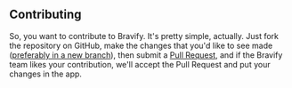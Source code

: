 ## Contributing

So, you want to contribute to Bravify. It's pretty simple, actually. Just fork the repository on GitHub, make the changes that you'd like to see made ([preferably in a new branch](https://guides.github.com/introduction/flow/)), then submit a [Pull Request](https://help.github.com/articles/using-pull-requests/), and if the Bravify team likes your contribution, we'll accept the Pull Request and put your changes in the app.
